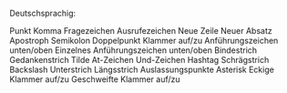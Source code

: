  

Deutschsprachig: 

Punkt
Komma
Fragezeichen
Ausrufezeichen
Neue Zeile
Neuer Absatz
Apostroph
Semikolon
Doppelpunkt
Klammer auf/zu
Anführungszeichen unten/oben
Einzelnes Anführungszeichen unten/oben
Bindestrich
Gedankenstrich
Tilde
At-Zeichen
Und-Zeichen
Hashtag
Schrägstrich
Backslash
Unterstrich
Längsstrich
Auslassungspunkte
Asterisk
Eckige Klammer auf/zu
Geschweifte Klammer auf/zu


